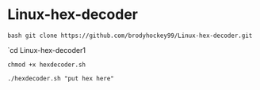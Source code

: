 # Linux-hex-decoder
`bash
git clone https://github.com/brodyhockey99/Linux-hex-decoder.git`

`cd Linux-hex-decoder1

`chmod +x hexdecoder.sh`

`./hexdecoder.sh "put hex here"`
